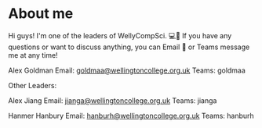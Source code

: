 # About me

Hi guys! I'm one of the leaders of WellyCompSci. 💻🧪
If you have any questions or want to discuss anything, you can Email 📧 or Teams message me at any time!

Alex Goldman
Email: goldmaa@wellingtoncollege.org.uk
Teams: goldmaa

Other Leaders:

Alex Jiang
Email: jianga@wellingtoncollege.org.uk
Teams: jianga

Hanmer Hanbury
Email: hanburh@wellingtoncollege.org.uk
Teams: hanburh